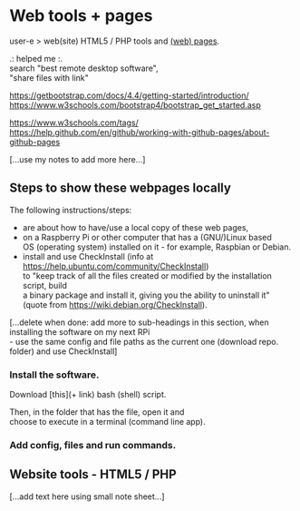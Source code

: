 # Web tools + pages
user-e > web(site) HTML5 / PHP tools and [(web) pages](https://user-e.github.io/web/2/).

.: helped me :.  
search "best remote desktop software",  
 "share files with link"

https://getbootstrap.com/docs/4.4/getting-started/introduction/  
https://www.w3schools.com/bootstrap4/bootstrap_get_started.asp  

https://www.w3schools.com/tags/  
https://help.github.com/en/github/working-with-github-pages/about-github-pages

\[...use my notes to add more here...]

## Steps to show these webpages locally

The following instructions/steps:
 - are about how to have/use a local copy of these web pages,
 - on a Raspberry Pi or other computer that has a (GNU/)Linux based  
 OS (operating system) installed on it - for example, Raspbian or Debian.
 - install and use CheckInstall (info at <https://help.ubuntu.com/community/CheckInstall>)  
 to "keep track of all the files created or modified by the installation script, build  
 a binary package and install it, giving you the ability to uninstall it"  
 (quote from <https://wiki.debian.org/CheckInstall>).

\[...delete when done: add more to sub-headings in this section, when installing the software on my next RPi  
 \- use the same config and file paths as the current one (download repo. folder) and use CheckInstall]

### Install the software.

Download [this]\(+ link) bash (shell) script.

Then, in the folder that has the file, open it and  
choose to execute in a terminal (command line app).

### Add config, files and run commands. 

## Website tools - HTML5 / PHP
\[...add text here using small note sheet...]

